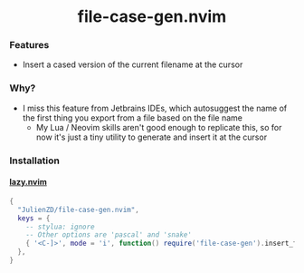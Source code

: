 
<h1 align="center">file-case-gen.nvim</h1>

### Features

- Insert a cased version of the current filename at the cursor

### Why?

- I miss this feature from Jetbrains IDEs, which autosuggest the name of the first thing you export from a file based on the file name
  - My Lua / Neovim skills aren't good enough to replicate this, so for now it's just a tiny utility to generate and insert it at the cursor 

### Installation

#### [lazy.nvim](https://github.com/folke/lazy.nvim)

```lua
{
  "JulienZD/file-case-gen.nvim",
  keys = {
    -- stylua: ignore
    -- Other options are 'pascal' and 'snake'
    { '<C-]>', mode = 'i', function() require('file-case-gen').insert_file_name_as 'camel' end, },
  },
}
```
